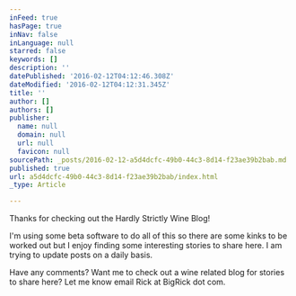 ```yaml
---
inFeed: true
hasPage: true
inNav: false
inLanguage: null
starred: false
keywords: []
description: ''
datePublished: '2016-02-12T04:12:46.308Z'
dateModified: '2016-02-12T04:12:31.345Z'
title: ''
author: []
authors: []
publisher:
  name: null
  domain: null
  url: null
  favicon: null
sourcePath: _posts/2016-02-12-a5d4dcfc-49b0-44c3-8d14-f23ae39b2bab.md
published: true
url: a5d4dcfc-49b0-44c3-8d14-f23ae39b2bab/index.html
_type: Article

---
```

Thanks for checking out the Hardly Strictly Wine Blog!

I'm using some beta software to do all of this so there are some kinks to be worked out but I enjoy finding some interesting stories to share here. I am trying to update posts on a daily basis.

Have any comments? Want me to check out a wine related blog for stories to share here? Let me know email Rick at BigRick dot com.
